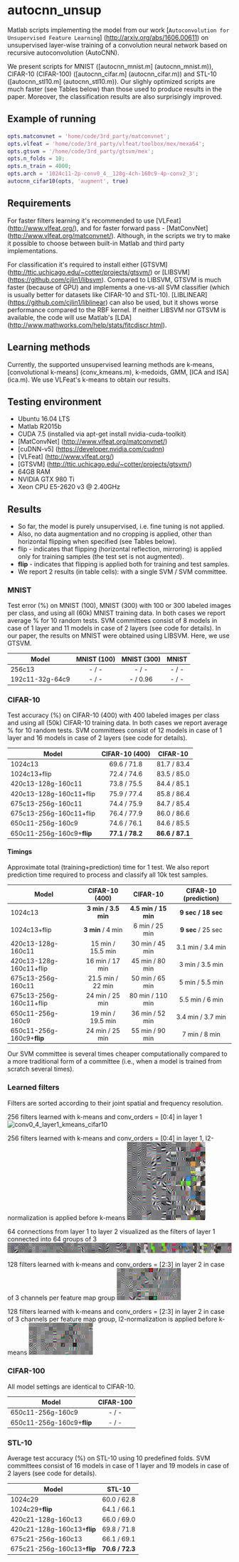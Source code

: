 # autocnn_unsup
Matlab scripts implementing the model from our work 
[`Autoconvolution for Unsupervised Feature Learning`] (http://arxiv.org/abs/1606.00611) 
on unsupervised layer-wise training of a convolution neural network based on recursive autoconvolution (AutoCNN).

We present scripts for MNIST ([autocnn_mnist.m] (autocnn_mnist.m)), CIFAR-10 (CIFAR-100) ([autocnn_cifar.m] (autocnn_cifar.m)) 
and STL-10 ([autocnn_stl10.m] (autocnn_stl10.m)). 
Our slighly optimized scripts are much faster (see Tables below) than those used to produce results in the paper. 
Moreover, the classification results are also surprisingly improved.

## Example of running
```matlab
opts.matconvnet = 'home/code/3rd_party/matconvnet';
opts.vlfeat = 'home/code/3rd_party/vlfeat/toolbox/mex/mexa64';
opts.gtsvm = '/home/code/3rd_party/gtsvm/mex';
opts.n_folds = 10;
opts.n_train = 4000;
opts.arch = '1024c11-2p-conv0_4__128g-4ch-160c9-4p-conv2_3';
autocnn_cifar10(opts, 'augment', true)
```

## Requirements
For faster filters learning it's recommended to use [VLFeat] (http://www.vlfeat.org/), and for faster forward 
pass - [MatConvNet] (http://www.vlfeat.org/matconvnet/). 
Although, in the scripts we try to make it possible to choose between built-in Matlab and third party implementations.

For classification it's required to install either [GTSVM] (http://ttic.uchicago.edu/~cotter/projects/gtsvm/) 
or [LIBSVM] (https://github.com/cjlin1/libsvm). Compared to LIBSVM, GTSVM is much faster (because of GPU) and 
implements a one-vs-all SVM classifier (which is usually better for datasets like CIFAR-10 and STL-10). 
[LIBLINEAR] (https://github.com/cjlin1/liblinear) can also be used, but it shows worse performance compared to 
the RBF kernel.
If neither LIBSVM nor GTSVM is available, the code will use Matlab's [LDA] (http://www.mathworks.com/help/stats/fitcdiscr.html).

## Learning methods
Currently, the supported unsupervised learning methods are k-means, [convolutional k-means] (conv_kmeans.m), k-medoids, GMM, [ICA and ISA] (ica.m).
We use VLFeat's k-means to obtain our results.

## Testing environment
- Ubuntu 16.04 LTS
- Matlab R2015b 
- CUDA 7.5 (installed via apt-get install nvidia-cuda-toolkit)
- [MatConvNet] (http://www.vlfeat.org/matconvnet/)
- [cuDNN-v5] (https://developer.nvidia.com/cudnn)
- [VLFeat] (http://www.vlfeat.org/)
- [GTSVM] (http://ttic.uchicago.edu/~cotter/projects/gtsvm/)
- 64GB RAM
- NVIDIA GTX 980 Ti
- Xeon CPU E5-2620 v3 @ 2.40GHz

## Results
- So far, the model is purely unsupervised, i.e. fine tuning is not applied. 
- Also, no data augmentation and no cropping is applied, other than horizontal flipping when specified (see Tables below).
- flip - indicates that flipping (horizontal reflection, mirroring) is applied only for training samples 
(the test set is not augmented).
- **flip** - indicates that flipping is applied both for training and test samples.
- We report 2 results (in table cells): with a single SVM / SVM committee.

### MNIST
Test error (%) on MNIST (100), MNIST (300) with 100 or 300 labeled images per class, and using all (60k) MNIST 
training data. 
In both cases we report average % for 10 random tests. 
SVM committees consist of 8 models in case of 1 layer and 11 models in case of 2 layers (see code for details). 
In our paper, the results on MNIST were obtained using LIBSVM. Here, we use GTSVM.

Model           | MNIST (100)   |MNIST (300)    | MNIST
-------         |:--------:     |:--------:     |:--------:
256c13          | - / -         | - / -         | - / -
192c11-32g-64c9 | - / -         | - / 0.96         | - / -


### CIFAR-10
Test accuracy (%) on CIFAR-10 (400) with 400 labeled images per class and using all (50k) CIFAR-10 training data. 
In both cases we report average % for 10 random tests. 
SVM committees consist of 12 models in case of 1 layer and 16 models in case of 2 layers (see code for details).

Model                       | CIFAR-10 (400)    | CIFAR-10
-------|:--------:|:--------:
1024c13                     | 69.6 / 71.8       | 81.7 / 83.4
1024c13+flip                | 72.4 / 74.6       | 83.5 / 85.0
420c13-128g-160c11          | 73.8 / 75.5       | 84.4 / 85.1
420c13-128g-160c11+flip     | 75.9 / 77.4       | 85.8 / 86.4
675c13-256g-160c11          | 74.4 / 75.9       | 84.7 / 85.4
675c13-256g-160c11+flip     | 76.4 / 77.9       | 86.0 / 86.6
650c11-256g-160c9           | 74.6 / 76.1       | 84.6 / 85.5
650c11-256g-160c9+**flip**  | **77.1 / 78.2**   | **86.6 / 87.1**

#### Timings
Approximate total (training+prediction) time for 1 test. 
We also report prediction time required to process and classify all 10k test samples. 

Model                       | CIFAR-10 (400)        | CIFAR-10              | CIFAR-10 (prediction)
-------|:--------:|:--------:|:--------:
1024c13                     | **3 min / 3.5 min**   | **4.5 min / 15 min**  | **9 sec / 18 sec**
1024c13+flip                | **3 min** / 4 min     | 6 min / 25 min        | **9 sec** / 25 sec
420c13-128g-160c11          | 15 min / 15.5 min     | 30 min / 45 min       | 3.1 min / 3.4 min
420c13-128g-160c11+flip     | 16 min / 17 min       | 45 min / 80 min       | 3 min / 3.5 min
675c13-256g-160c11          | 21.5 min / 22 min     | 50 min / 65 min       | 5 min / 5.5 min
675c13-256g-160c11+flip     | 24 min / 25 min       | 80 min / 110 min      | 5.5 min / 6 min
650c11-256g-160c9           | 19 min / 19.5 min     | 36 min / 52 min       | 3.4 min / 3.7 min
650c11-256g-160c9+**flip**  | 24 min / 25 min       | 55 min / 90 min       | 7 min / 8 min

Our SVM committee is several times cheaper computationally compared to a more traditional form of a committee 
(i.e., when a model is trained from scratch several times).

### Learned filters

Filters are sorted according to their joint spatial and frequency resolution.

256 filters learned with k-means and conv_orders = [0:4] in layer 1
![conv0_4_layer1_kmeans_cifar10](https://raw.githubusercontent.com/bknyaz/autocnn_unsup/master/figs/conv0_4_kmeans_cifar10.png)

256 filters learned with k-means and conv_orders = [0:4] in layer 1, 
l2-normalization is applied before k-means
![conv0_4_layer1_kmeans_l2_cifar10](https://raw.githubusercontent.com/bknyaz/autocnn_unsup/master/figs/conv0_4_layer1_kmeans_l2_cifar10.png)

64 connections from layer 1 to layer 2 visualized as the filters of layer 1 connected into 64 groups of 3
![connections_layer1_2_cifar10](https://raw.githubusercontent.com/bknyaz/autocnn_unsup/master/figs/connections_layer1_2_cifar10.png)

128 filters learned with k-means and conv_orders = [2:3] in layer 2 in case of 3 channels per feature map group
![conv2_3_layer2_kmeans_cifar10](https://raw.githubusercontent.com/bknyaz/autocnn_unsup/master/figs/conv2_3_layer2_kmeans_cifar10.png)

128 filters learned with k-means and conv_orders = [2:3] in layer 2 in case of 3 channels per feature map group, 
l2-normalization is applied before k-means
![conv2_3_layer2_kmeans_l2_cifar10](https://raw.githubusercontent.com/bknyaz/autocnn_unsup/master/figs/conv2_3_layer2_kmeans_l2_cifar10.png)

### CIFAR-100
All model settings are identical to CIFAR-10.

Model                       | CIFAR-100
-------|:--------:
650c11-256g-160c9           | - / - 
650c11-256g-160c9+**flip**  | - / - 


### STL-10

Average test accuracy (%) on STL-10 using 10 predefined folds. 
SVM committees consist of 16 models in case of 1 layer and 19 models in case of 2 layers (see code for details). 

Model                           | STL-10
-------|:--------:
1024c29                         | 60.0 / 62.8
1024c29+**flip**                | 64.1 / 66.1
420c21-128g-160c13              | 66.0 / 69.0
420c21-128g-160c13+**flip**     | 69.8 / 71.8
675c21-256g-160c13              | 66.1 / 69.1
675c21-256g-160c13+**flip**     | **70.6 / 72.3**
